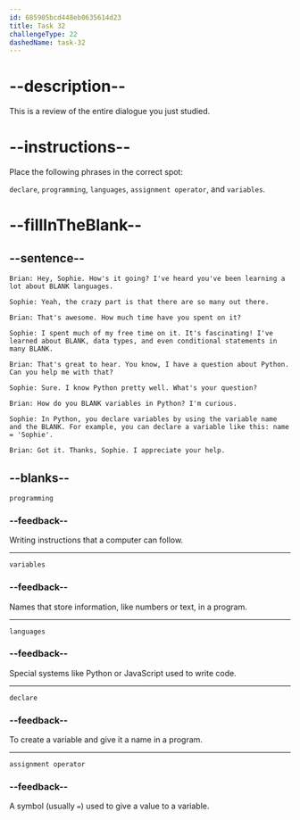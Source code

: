 ```yaml
---
id: 685905bcd448eb0635614d23
title: Task 32
challengeType: 22
dashedName: task-32
---
```


<!-- REVIEW -->

# --description--

This is a review of the entire dialogue you just studied.

# --instructions--

Place the following phrases in the correct spot:

`declare`, `programming`, `languages`, `assignment operator`, and `variables`.

# --fillInTheBlank--

## --sentence--

`Brian: Hey, Sophie. How's it going? I've heard you've been learning a lot about BLANK languages.`

`Sophie: Yeah, the crazy part is that there are so many out there.`

`Brian: That's awesome. How much time have you spent on it?`

`Sophie: I spent much of my free time on it. It's fascinating! I've learned about BLANK, data types, and even conditional statements in many BLANK.`

`Brian: That's great to hear. You know, I have a question about Python. Can you help me with that?`

`Sophie: Sure. I know Python pretty well. What's your question?`

`Brian: How do you BLANK variables in Python? I'm curious.`

`Sophie: In Python, you declare variables by using the variable name and the BLANK. For example, you can declare a variable like this: name = 'Sophie'.`

`Brian: Got it. Thanks, Sophie. I appreciate your help.`

## --blanks--

`programming`

### --feedback--

Writing instructions that a computer can follow.

---

`variables`

### --feedback--

Names that store information, like numbers or text, in a program.

---

`languages`

### --feedback--

Special systems like Python or JavaScript used to write code.

---

`declare`

### --feedback--

To create a variable and give it a name in a program.

---

`assignment operator`

### --feedback--

A symbol (usually `=`) used to give a value to a variable.
